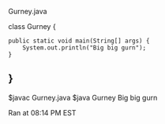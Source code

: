 Gurney.java

class Gurney {

    public static void main(String[] args) {
        System.out.println("Big big gurn");
    }
    
}
----------
$javac Gurney.java
$java Gurney
Big big gurn

Ran at 08:14 PM EST
